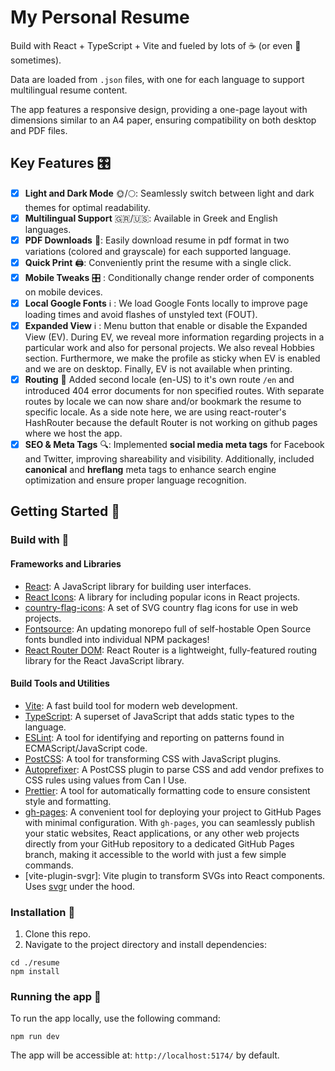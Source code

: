 # My Personal Resume

Build with React + TypeScript + Vite and fueled by lots of ☕ (or even 🍺 sometimes).

Data are loaded from `.json` files, with one for each language to support multilingual resume content.

The app features a responsive design, providing a one-page layout with dimensions similar to an A4 paper, ensuring compatibility on both desktop and PDF files.

## Key Features 🎛️

- [x] **Light and Dark Mode** 🌞/🌕: Seamlessly switch between light and dark themes for optimal readability.
- [x] **Multilingual Support** 🇬🇷/🇺🇸: Available in Greek and English languages.
- [x] **PDF Downloads** 📄: Easily download resume in pdf format in two variations (colored and grayscale) for each supported language.
- [x] **Quick Print** 🖨️: Conveniently print the resume with a single click.
- [x] **Mobile Tweaks** 🎛️ : Conditionally change render order of components on mobile devices.
- [x] **Local Google Fonts** ℹ️ : We load Google Fonts locally to improve page loading times and avoid flashes of unstyled text (FOUT).
- [x] **Expanded View** ℹ️ : Menu button that enable or disable the Expanded View (EV). During EV, we reveal more information regarding projects in a particular work and also for personal projects. We also reveal Hobbies section. Furthermore, we make the profile as sticky when EV is enabled and we are on desktop. Finally, EV is not available when printing.
- [x] **Routing** 🔖 Added second locale (en-US) to it's own route `/en` and introduced 404 error documents for non specified routes. With separate routes by locale we can now share and/or bookmark the resume to specific locale. As a side note here, we are using react-router's HashRouter because the default Router is not working on github pages where we host the app.
- [x] **SEO & Meta Tags** 🔍: Implemented **social media meta tags** for Facebook and Twitter, improving shareability and visibility. Additionally, included **canonical** and **hreflang** meta tags to enhance search engine optimization and ensure proper language recognition.

## Getting Started 🏁

### Build with 🧰

#### Frameworks and Libraries

- [React](https://github.com/facebook/react#readme): A JavaScript library for building user interfaces.
- [React Icons](https://react-icons.github.io/react-icons/): A library for including popular icons in React projects.
- [country-flag-icons](https://gitlab.com/catamphetamine/country-flag-icons#readme): A set of SVG country flag icons for use in web projects.
- [Fontsource](https://github.com/fontsource/fontsource#readme): An updating monorepo full of self-hostable Open Source fonts bundled into individual NPM packages!
- [React Router DOM](https://github.com/remix-run/react-router#readme): React Router is a lightweight, fully-featured routing library for the React JavaScript library.

#### Build Tools and Utilities

- [Vite](https://github.com/vitejs/vite#readme): A fast build tool for modern web development.
- [TypeScript](https://github.com/microsoft/TypeScript/#readme): A superset of JavaScript that adds static types to the language.
- [ESLint](https://github.com/eslint/eslint#readme): A tool for identifying and reporting on patterns found in ECMAScript/JavaScript code.
- [PostCSS](https://github.com/postcss/postcss#readme): A tool for transforming CSS with JavaScript plugins.
- [Autoprefixer](https://github.com/postcss/autoprefixer#readme): A PostCSS plugin to parse CSS and add vendor prefixes to CSS rules using values from Can I Use.
- [Prettier](https://github.com/prettier/prettier#readme): A tool for automatically formatting code to ensure consistent style and formatting.
- [gh-pages](https://github.com/tschaub/gh-pages#readme): A convenient tool for deploying your project to GitHub Pages with minimal configuration. With `gh-pages`, you can seamlessly publish your static websites, React applications, or any other web projects directly from your GitHub repository to a dedicated GitHub Pages branch, making it accessible to the world with just a few simple commands.
- [vite-plugin-svgr]: Vite plugin to transform SVGs into React components. Uses [svgr](https://github.com/gregberge/svgr) under the hood.


### Installation 🚧

1. Clone this repo.
2. Navigate to the project directory and install dependencies:

  ```shell
  cd ./resume
  npm install
  ```

### Running the app 🚀

To run the app locally, use the following command:

```shell
npm run dev

```

The app will be accessible at: `http://localhost:5174/` by default.
